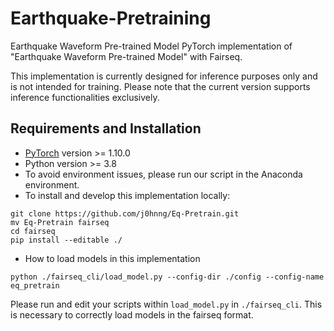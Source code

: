 # Earthquake-Pretraining
Earthquake Waveform Pre-trained Model
PyTorch implementation of "Earthquake Waveform Pre-trained Model" with Fairseq.

This implementation is currently designed for inference purposes only and is not intended for training.
Please note that the current version supports inference functionalities exclusively.

## Requirements and Installation
+ [PyTorch](https://pytorch.org/) version >= 1.10.0
+ Python version >= 3.8
+ To avoid environment issues, please run our script in the Anaconda environment.
+ To install and develop this implementation locally:
```
git clone https://github.com/j0hnng/Eq-Pretrain.git
mv Eq-Pretrain fairseq
cd fairseq
pip install --editable ./
```
+ How to load models in this implementation
```
python ./fairseq_cli/load_model.py --config-dir ./config --config-name eq_pretrain
```
Please run and edit your scripts within `load_model.py` in `./fairseq_cli`.
This is necessary to correctly load models in the fairseq format.
